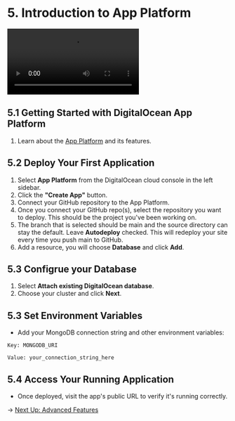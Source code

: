 # 5. Introduction to App Platform

![Setting up App Platform](https://funko-workshop.nyc3.digitaloceanspaces.com/app-platform/app-platform.mp4)

## 5.1 Getting Started with DigitalOcean App Platform

1. Learn about the [App Platform](https://docs.digitalocean.com/products/app-platform/how-to/create-apps/) and its features.

## 5.2 Deploy Your First Application

1. Select **App Platform** from the DigitalOcean cloud console in the left sidebar.
2. Click the **"Create App"** button.
3. Connect your GitHub repository to the App Platform.
4. Once you connect your GitHub repo(s), select the repository you want to deploy. This should be the project you've been working on.
5. The branch that is selected should be main and the source directory can stay the default. Leave **Autodeploy** checked. This will redeploy your site every time you push main to GitHub.
6. Add a resource, you will choose **Database** and click **Add**.

## 5.3 Configrue your Database

1. Select **Attach existing DigitalOcean database**.
2. Choose your cluster and click **Next**.

## 5.3 Set Environment Variables

- Add your MongoDB connection string and other environment variables:
```
Key: MONGODB_URI
```
```
Value: your_connection_string_here
```

## 5.4 Access Your Running Application

- Once deployed, visit the app's public URL to verify it's running correctly.

→ [Next Up: Advanced Features](ADVANCED.md)